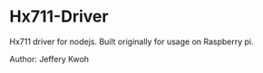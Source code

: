 # Hx711-Driver

Hx711 driver for nodejs. Built originally for usage on Raspberry pi. 

Author: Jeffery Kwoh 

